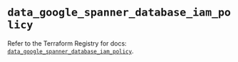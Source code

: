 # `data_google_spanner_database_iam_policy`

Refer to the Terraform Registry for docs: [`data_google_spanner_database_iam_policy`](https://registry.terraform.io/providers/hashicorp/google/6.49.3/docs/data-sources/spanner_database_iam_policy).
